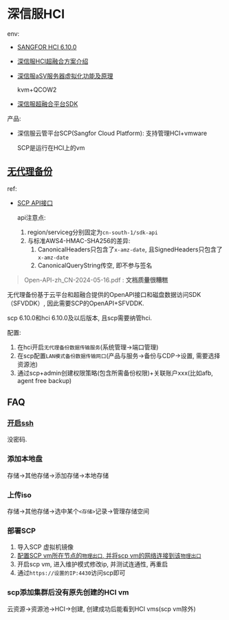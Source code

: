 # 深信服HCI
env:
- [SANGFOR HCI 6.10.0](https://support.sangfor.com.cn/productDocument/read?product_id=33&version_id=993&category_id=283660)
- [深信服HCI超融合方案介绍](https://www.yunzhan365.com/basic/94915681.html)
- [深信服aSV服务器虚拟化功能及原理](https://www.sangfor.com.cn/news/202111202111261041)

    kvm+QCOW2
- [深信服超融合平台SDK](https://github.com/ynu/scp)

产品:
- 深信服云管平台SCP(Sangfor Cloud Platform): 支持管理HCI+vmware

    SCP是运行在HCI上的vm

## [无代理备份](https://support.sangfor.com.cn/productDocument/read?product_id=36&version_id=1022&category_id=285299)
ref:
- [SCP API接口](https://support.sangfor.com.cn/productDocument/read?product_id=36&version_id=1022&category_id=285689)

    api注意点:
    1. region/serviceg分别固定为`cn-south-1/sdk-api`
    1. 与标准AWS4-HMAC-SHA256的差异:
        1. CanonicalHeaders只包含了`x-amz-date`, 且SignedHeaders只包含了`x-amz-date`
        1. CanonicalQueryString传空, 即不参与签名

> Open-API-zh_CN-2024-05-16.pdf : **文档质量很糟糕**

无代理备份基于云平台和超融合提供的OpenAPI接口和磁盘数据访问SDK（SFVDDK）, 因此需要SCP的OpenAPI+SFVDDK.

scp 6.10.0和hci 6.10.0及以后版本, 且scp需要纳管hci.

配置:
1. 在hci开启`无代理备份数据传输服务`(系统管理->端口管理)
1. 在scp配置`LAN模式备份数据传输网口`(产品与服务->备份与CDP->设置, 需要选择资源池)
1. 通过scp+admin创建权限策略(包含所需备份权限)+关联账户xxx(比如afb, agent free backup) 

## FAQ
### [开启ssh](https://support.sangfor.com.cn/productDocument/read?product_id=33&version_id=993&category_id=283314&type=1)
没密码.

### 添加本地盘
存储->其他存储->添加存储->本地存储

### 上传iso
存储->其他存储->选中某个`<存储>`记录->管理存储空间

### 部署SCP
1. 导入SCP 虚拟机镜像
1. [配置SCP vm所在节点的`物理出口`, 并将scp vm的网络连接到该`物理出口`](https://www.bilibili.com/video/BV1WM4m1C7NT)
1. 开启scp vm, 进入维护模式修改ip, 并测试连通性, 再重启
1. 通过`https://设置的IP:4430`访问scp即可

### scp添加集群后没有原先创建的HCI vm
云资源->资源池->HCI->创建, 创建成功后能看到HCI vms(scp vm除外)